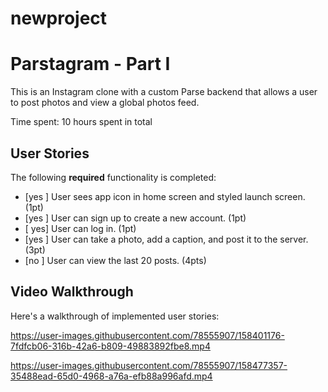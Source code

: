 # newproject
# Parstagram - Part I

This is an Instagram clone with a custom Parse backend that allows a user to post photos and view a global photos feed.

Time spent: 10 hours spent in total

## User Stories

The following **required** functionality is completed:

- [yes ] User sees app icon in home screen and styled launch screen. (1pt)
- [yes ] User can sign up to create a new account. (1pt)
- [ yes] User can log in. (1pt)
- [yes ] User can take a photo, add a caption, and post it to the server. (3pt)
- [no ] User can view the last 20 posts. (4pts)


## Video Walkthrough

Here's a walkthrough of implemented user stories:



https://user-images.githubusercontent.com/78555907/158401176-7fdfcb06-316b-42a6-b809-49883892fbe8.mp4


https://user-images.githubusercontent.com/78555907/158477357-35488ead-65d0-4968-a76a-efb88a996afd.mp4



